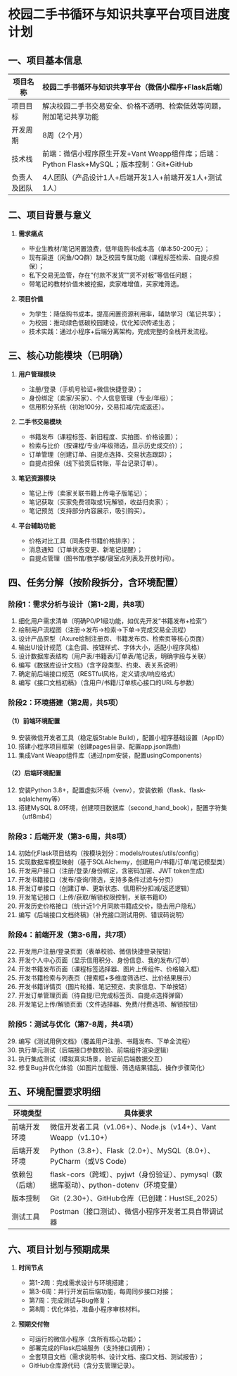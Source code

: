 # 校园二手书循环与知识共享平台项目进度计划


## 一、项目基本信息
| 项目名称                 | 校园二手书循环与知识共享平台（微信小程序+Flask后端） |
|--------------------------|---------------------------------------------------|
| 项目目标                 | 解决校园二手书交易安全、价格不透明、检索低效等问题，附加笔记共享功能 |
| 开发周期                 | 8周（2个月）                                      |
| 技术栈                   | 前端：微信小程序原生开发+Vant Weapp组件库；后端：Python Flask+MySQL；版本控制：Git+GitHub |
| 负责人及团队             | 4人团队（产品设计1人+后端开发1人+前端开发1人+测试1人） |


## 二、项目背景与意义
1. **需求痛点**  
   - 毕业生教材/笔记闲置浪费，低年级购书成本高（单本50-200元）；  
   - 现有渠道（闲鱼/QQ群）缺乏校园专属功能（课程标签检索、自提点担保）；  
   - 私下交易无监管，存在“付款不发货”“货不对板”等信任问题；  
   - 带笔记的教材价值未被挖掘，卖家难增值，买家难筛选。  

2. **项目价值**  
   - 为学生：降低购书成本，提高闲置资源利用率，辅助学习（笔记共享）；  
   - 为校园：推动绿色低碳校园建设，优化知识传递生态；  
   - 技术实践：通过小程序+后端分离架构，完成完整的全栈开发流程。  


## 三、核心功能模块（已明确）
1. **用户管理模块**  
   - 注册/登录（手机号验证+微信快捷登录）；  
   - 身份绑定（卖家/买家）、个人信息管理（专业/年级）；  
   - 信用积分系统（初始100分，交易扣减/完成返还）。  

2. **二手书交易模块**  
   - 书籍发布（课程标签、新旧程度、实拍图、价格设置）；  
   - 检索与比价（按课程/专业/年级筛选，显示历史成交价）；  
   - 订单管理（创建订单、自提点选择、交易状态跟踪）；  
   - 自提点担保（线下验货后转账，平台记录订单）。  

3. **笔记资源模块**  
   - 笔记上传（卖家关联书籍上传电子版笔记）；  
   - 笔记获取（买家免费领取或1元解锁，收益归卖家）；  
   - 笔记预览（支持部分内容展示，吸引购买）。  

4. **平台辅助功能**  
   - 价格对比工具（同条件书籍价格排序）；  
   - 消息通知（订单状态变更、新笔记提醒）；  
   - 自提点管理（图书馆/教学楼/寝室点列表及开放时间）。  


## 四、任务分解（按阶段拆分，含环境配置）

### 阶段1：需求分析与设计（第1-2周，共8项）
1. 细化用户需求清单（明确P0/P1级功能，如优先开发“书籍发布+检索”）  
2. 绘制用户流程图（注册→发布→检索→下单→完成交易全流程）  
3. 设计产品原型（Axure绘制注册页、书籍发布页、检索页等核心页面）  
4. 输出UI设计规范（主色调、按钮样式、字体大小，适配小程序风格）  
5. 设计数据库表结构（用户表/书籍表/订单表/笔记表，明确字段与关联）  
6. 编写《数据库设计文档》（含字段类型、约束、表关系说明）  
7. 确定前后端接口规范（RESTful风格，定义请求/响应格式）  
8. 编写《接口文档初稿》（含用户/书籍/订单核心接口的URL与参数）  


### 阶段2：环境搭建（第2周，共5项）
#### （1）前端环境配置  
9. 安装微信开发者工具（稳定版Stable Build），配置小程序基础设置（AppID）  
10. 搭建小程序项目框架（创建pages目录、配置app.json路由）  
11. 集成Vant Weapp组件库（通过npm安装，配置usingComponents）  

#### （2）后端环境配置  
12. 安装Python 3.8+，配置虚拟环境（venv），安装依赖（flask、flask-sqlalchemy等）  
13. 搭建MySQL 8.0环境，创建项目数据库（second_hand_book），配置字符集（utf8mb4）  


### 阶段3：后端开发（第3-6周，共8项）
14. 初始化Flask项目结构（按模块划分：models/routes/utils/config）  
15. 实现数据库模型映射（基于SQLAlchemy，创建用户/书籍/订单/笔记模型类）  
16. 开发用户接口（注册/登录/身份绑定，含密码加密、JWT token生成）  
17. 开发书籍接口（发布/查询/筛选，支持多条件过滤与分页）  
18. 开发订单接口（创建订单、更新状态、信用积分扣减/返还逻辑）  
19. 开发笔记接口（上传/获取/解锁权限控制，关联书籍ID）  
20. 开发历史价格接口（统计近1个月同款书籍成交价，隐去用户隐私）  
21. 编写《后端接口文档终稿》（补充接口测试用例、错误码说明）  


### 阶段4：前端开发（第3-6周，共7项）
22. 开发用户注册/登录页面（表单校验、微信快捷登录按钮）  
23. 开发个人中心页面（显示信用积分、身份信息、我的发布/订单）  
24. 开发书籍发布页面（课程标签选择器、图片上传组件、价格输入框）  
25. 开发书籍检索与列表页（搜索框+多维度筛选栏、比价结果展示）  
26. 开发书籍详情页（图片轮播、笔记预览、卖家信息、下单按钮）  
27. 开发订单管理页面（待自提/已完成标签页、自提点选择弹窗）  
28. 开发笔记上传/解锁页面（文件选择器、免费/付费选项、解锁按钮）  


### 阶段5：测试与优化（第7-8周，共4项）
29. 编写《测试用例文档》（覆盖用户注册、书籍发布、下单全流程）  
30. 执行单元测试（后端接口参数校验、前端组件渲染逻辑）  
31. 执行集成测试（模拟真实场景，验证前后端数据交互）  
32. 修复Bug并优化体验（如图片加载慢、筛选结果错乱、操作步骤简化）  


## 五、环境配置要求明细
| 环境类型       | 具体要求                                                                 |
|----------------|--------------------------------------------------------------------------|
| 前端开发环境   | 微信开发者工具（v1.06+）、Node.js（v14+）、Vant Weapp（v1.10+）          |
| 后端开发环境   | Python（3.8+）、Flask（2.0+）、MySQL（8.0+）、PyCharm（或VS Code）       |
| 依赖包（后端） | flask-cors（跨域）、pyjwt（身份验证）、pymysql（数据库驱动）、python-dotenv（环境变量） |
| 版本控制       | Git（2.30+）、GitHub仓库（已创建：HustSE_2025）                          |
| 测试工具       | Postman（接口测试）、微信小程序开发者工具自带调试器                        |


## 六、项目计划与预期成果
1. **时间节点**  
   - 第1-2周：完成需求设计与环境搭建；  
   - 第3-6周：并行开发前后端功能，每周同步接口对接；  
   - 第7周：完成测试与Bug修复；  
   - 第8周：优化体验，准备小程序审核材料。  

2. **预期交付物**  
   - 可运行的微信小程序（含所有核心功能）；  
   - 部署完成的Flask后端服务（支持接口调用）；  
   - 全套项目文档（需求说明书、设计文档、接口文档、测试报告）；  
   - GitHub仓库源代码（含分支管理记录）。  
